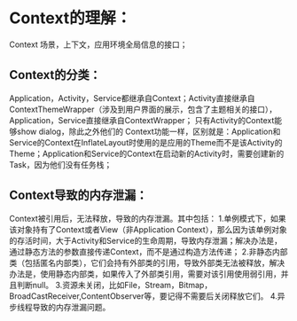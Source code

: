 # Context的理解：
  Context 场景，上下文，应用环境全局信息的接口；
  
 ## Context的分类：
Application，Activity，Service都继承自Context；Activity直接继承自ContextThemeWrapper（涉及到用户界面的展示，包含了主题相关的接口），Application，Service直接继承自ContextWrapper；
只有Activity的Context能够show dialog，除此之外他们的	Context功能一样，区别就是：Application和Service的Context在InflateLayout时使用的是应用的Theme而不是该Activity的Theme；Application和Service的Context在启动新的Activity时，需要创建新的Task，因为他们没有任务栈；
 ## Context导致的内存泄漏：
   Context被引用后，无法释放，导致的内存泄漏。其中包括：
   1.单例模式下，如果该对象持有了Context或者View（非Application Context），那么因为该单例对象的存活时间，大于Activity和Service的生命周期，导致内存泄漏；解决办法是，通过静态方法的参数直接传递Context，而不是通过构造方法传递；
   2.非静态内部类（包括匿名内部类），它们会持有外部类的引用，导致外部类无法被释放，解决办法是，使用静态内部类，如果传入了外部类引用，需要对该引用使用弱引用，并且判断null。
3.资源未关闭，比如File，Stream，Bitmap，BroadCastReceiver,ContentObserver等，要记得不需要后关闭释放它们。
4.异步线程导致的内存泄漏问题。